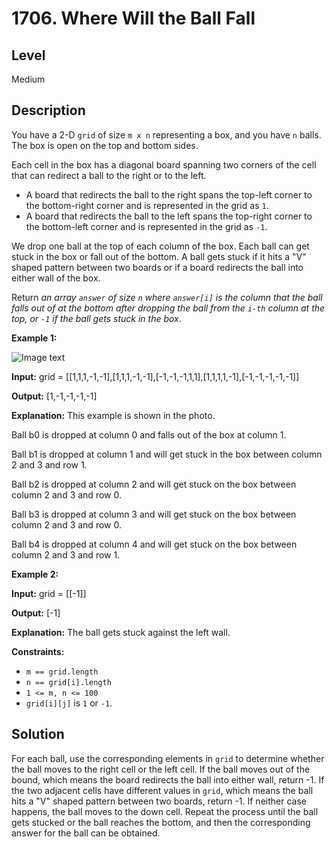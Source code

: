 # 1706. Where Will the Ball Fall
## Level
Medium

## Description
You have a 2-D `grid` of size `m x n` representing a box, and you have `n` balls. The box is open on the top and bottom sides.

Each cell in the box has a diagonal board spanning two corners of the cell that can redirect a ball to the right or to the left.

* A board that redirects the ball to the right spans the top-left corner to the bottom-right corner and is represented in the grid as `1`.
* A board that redirects the ball to the left spans the top-right corner to the bottom-left corner and is represented in the grid as `-1`.

We drop one ball at the top of each column of the box. Each ball can get stuck in the box or fall out of the bottom. A ball gets stuck if it hits a "V" shaped pattern between two boards or if a board redirects the ball into either wall of the box.

Return *an array `answer` of size `n` where `answer[i]` is the column that the ball falls out of at the bottom after dropping the ball from the `i-th` column at the top, or `-1` if the ball gets stuck in the box*.

**Example 1:**

![Image text](https://assets.leetcode.com/uploads/2019/09/26/ball.jpg)

**Input:** grid = [[1,1,1,-1,-1],[1,1,1,-1,-1],[-1,-1,-1,1,1],[1,1,1,1,-1],[-1,-1,-1,-1,-1]]

**Output:** [1,-1,-1,-1,-1]

**Explanation:** This example is shown in the photo.

Ball b0 is dropped at column 0 and falls out of the box at column 1.

Ball b1 is dropped at column 1 and will get stuck in the box between column 2 and 3 and row 1.

Ball b2 is dropped at column 2 and will get stuck on the box between column 2 and 3 and row 0.

Ball b3 is dropped at column 3 and will get stuck on the box between column 2 and 3 and row 0.

Ball b4 is dropped at column 4 and will get stuck on the box between column 2 and 3 and row 1.

**Example 2:**

**Input:** grid = [[-1]]

**Output:** [-1]

**Explanation:** The ball gets stuck against the left wall.

**Constraints:**

* `m == grid.length`
* `n == grid[i].length`
* `1 <= m, n <= 100`
* `grid[i][j]` is `1` or `-1`.

## Solution
For each ball, use the corresponding elements in `grid` to determine whether the ball moves to the right cell or the left cell. If the ball moves out of the bound, which means the board redirects the ball into either wall, return -1. If the two adjacent cells have different values in `grid`, which means the ball hits a "V" shaped pattern between two boards, return -1. If neither case happens, the ball moves to the down cell. Repeat the process until the ball gets stucked or the ball reaches the bottom, and then the corresponding answer for the ball can be obtained.
